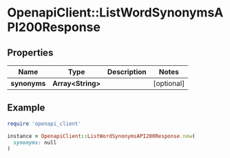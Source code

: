 # OpenapiClient::ListWordSynonymsAPI200Response

## Properties

| Name | Type | Description | Notes |
| ---- | ---- | ----------- | ----- |
| **synonyms** | **Array&lt;String&gt;** |  | [optional] |

## Example

```ruby
require 'openapi_client'

instance = OpenapiClient::ListWordSynonymsAPI200Response.new(
  synonyms: null
)
```

